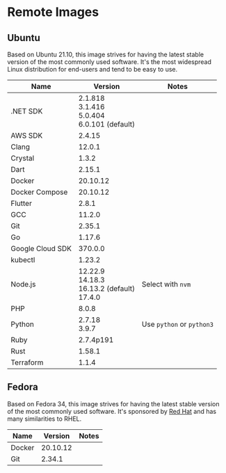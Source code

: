 # Remote Images

## Ubuntu

Based on Ubuntu 21.10, this image strives for having the latest stable version of the most commonly used software. It's the most widespread Linux distribution for end-users and tend to be easy to use.

<!-- BEGIN GENERATED SECTION: ubuntu -->

| Name | Version | Notes |
| ---- | ------- | ----- |
| .NET SDK | 2.1.818<br>3.1.416<br>5.0.404<br>6.0.101 (default) |
| AWS SDK | 2.4.15 |
| Clang | 12.0.1 |
| Crystal | 1.3.2 |
| Dart | 2.15.1 |
| Docker | 20.10.12 |
| Docker Compose | 20.10.12 |
| Flutter | 2.8.1 |
| GCC | 11.2.0 |
| Git | 2.35.1 |
| Go | 1.17.6 |
| Google Cloud SDK | 370.0.0 |
| kubectl | 1.23.2 |
| Node.js | 12.22.9<br>14.18.3<br>16.13.2 (default)<br>17.4.0 | Select with `nvm` |
| PHP | 8.0.8 |
| Python | 2.7.18<br>3.9.7 | Use `python` or `python3` |
| Ruby | 2.7.4p191 |
| Rust | 1.58.1 |
| Terraform | 1.1.4 |

<!-- END GENERATED SECTION: ubuntu -->

## Fedora

Based on Fedora 34, this image strives for having the latest stable version of the most commonly used software. It's sponsored by [Red Hat](https://www.redhat.com/) and has many similarities to RHEL.

<!-- BEGIN GENERATED SECTION: fedora -->

| Name | Version | Notes |
| ---- | ------- | ----- |
| Docker | 20.10.12 |
| Git | 2.34.1 |

<!-- END GENERATED SECTION: fedora -->
